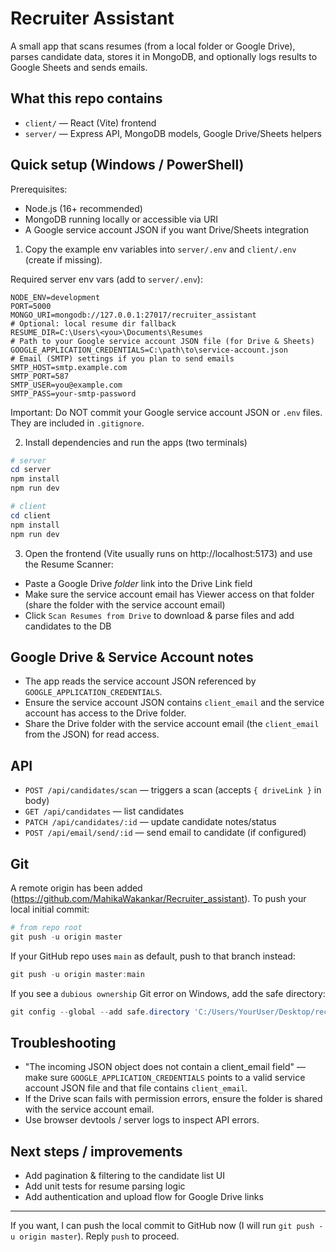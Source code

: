 # Recruiter Assistant

A small app that scans resumes (from a local folder or Google Drive), parses candidate data, stores it in MongoDB, and optionally logs results to Google Sheets and sends emails.

## What this repo contains

- `client/` — React (Vite) frontend
- `server/` — Express API, MongoDB models, Google Drive/Sheets helpers

## Quick setup (Windows / PowerShell)

Prerequisites:
- Node.js (16+ recommended)
- MongoDB running locally or accessible via URI
- A Google service account JSON if you want Drive/Sheets integration

1. Copy the example env variables into `server/.env` and `client/.env` (create if missing).

Required server env vars (add to `server/.env`):

```
NODE_ENV=development
PORT=5000
MONGO_URI=mongodb://127.0.0.1:27017/recruiter_assistant
# Optional: local resume dir fallback
RESUME_DIR=C:\Users\<you>\Documents\Resumes
# Path to your Google service account JSON file (for Drive & Sheets)
GOOGLE_APPLICATION_CREDENTIALS=C:\path\to\service-account.json
# Email (SMTP) settings if you plan to send emails
SMTP_HOST=smtp.example.com
SMTP_PORT=587
SMTP_USER=you@example.com
SMTP_PASS=your-smtp-password
```

Important: Do NOT commit your Google service account JSON or `.env` files. They are included in `.gitignore`.

2. Install dependencies and run the apps (two terminals)

```powershell
# server
cd server
npm install
npm run dev

# client
cd client
npm install
npm run dev
```

3. Open the frontend (Vite usually runs on http://localhost:5173) and use the Resume Scanner:
- Paste a Google Drive *folder* link into the Drive Link field
- Make sure the service account email has Viewer access on that folder (share the folder with the service account email)
- Click `Scan Resumes from Drive` to download & parse files and add candidates to the DB

## Google Drive & Service Account notes
- The app reads the service account JSON referenced by `GOOGLE_APPLICATION_CREDENTIALS`.
- Ensure the service account JSON contains `client_email` and the service account has access to the Drive folder.
- Share the Drive folder with the service account email (the `client_email` from the JSON) for read access.

## API
- `POST /api/candidates/scan` — triggers a scan (accepts `{ driveLink }` in body)
- `GET /api/candidates` — list candidates
- `PATCH /api/candidates/:id` — update candidate notes/status
- `POST /api/email/send/:id` — send email to candidate (if configured)

## Git
A remote origin has been added (https://github.com/MahikaWakankar/Recruiter_assistant). To push your local initial commit:

```powershell
# from repo root
git push -u origin master
```

If your GitHub repo uses `main` as default, push to that branch instead:

```powershell
git push -u origin master:main
```

If you see a `dubious ownership` Git error on Windows, add the safe directory:

```powershell
git config --global --add safe.directory 'C:/Users/YourUser/Desktop/recruiter-assistant'
```

## Troubleshooting
- "The incoming JSON object does not contain a client_email field" — make sure `GOOGLE_APPLICATION_CREDENTIALS` points to a valid service account JSON file and that file contains `client_email`.
- If the Drive scan fails with permission errors, ensure the folder is shared with the service account email.
- Use browser devtools / server logs to inspect API errors.

## Next steps / improvements
- Add pagination & filtering to the candidate list UI
- Add unit tests for resume parsing logic
- Add authentication and upload flow for Google Drive links

---

If you want, I can push the local commit to GitHub now (I will run `git push -u origin master`). Reply `push` to proceed.
